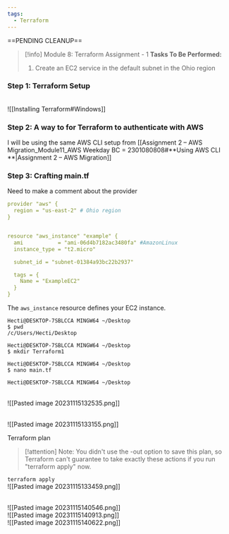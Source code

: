 ```yaml
---
tags:
  - Terraform
---
```

==PENDING CLEANUP==
> [!info] Module 8: Terraform Assignment - 1
> **Tasks To Be Performed:** 
> 1. Create an EC2 service in the default subnet in the Ohio region


### Step 1: Terraform Setup

<br>![[Installing Terraform#Windows]]
### Step 2:  A way to for Terraform to authenticate with AWS

I will be using the same AWS CLI setup from [[Assignment 2 – AWS Migration_Module11_AWS Weekday BC = 2301080808#**Using AWS CLI **|Assignment 2 – AWS Migration]]

### Step 3:  Crafting main.tf

Need to make a comment about the provider

```yaml
provider "aws" {
  region = "us-east-2" # Ohio region
}


resource "aws_instance" "example" {
  ami           = "ami-06d4b7182ac3480fa" #AmazonLinux
  instance_type = "t2.micro"

  subnet_id = "subnet-01384a93bc22b2937"

  tags = {
    Name = "ExampleEC2"
  }
}
```
The `aws_instance` resource defines your EC2 instance.


```
Hecti@DESKTOP-7SBLCCA MINGW64 ~/Desktop
$ pwd
/c/Users/Hecti/Desktop

Hecti@DESKTOP-7SBLCCA MINGW64 ~/Desktop
$ mkdir Terraform1

Hecti@DESKTOP-7SBLCCA MINGW64 ~/Desktop
$ nano main.tf

Hecti@DESKTOP-7SBLCCA MINGW64 ~/Desktop
```

<br>![[Pasted image 20231115132535.png]]

<br>![[Pasted image 20231115133155.png]]

Terraform plan

> [!attention]
> Note: You didn't use the -out option to save this plan, so Terraform can't
> guarantee to take exactly these actions if you run "terraform apply" now.
> 

`terraform apply`
<br>![[Pasted image 20231115133459.png]]

<br>![[Pasted image 20231115140546.png]]
<br>![[Pasted image 20231115140913.png]]
<br>![[Pasted image 20231115140622.png]]

